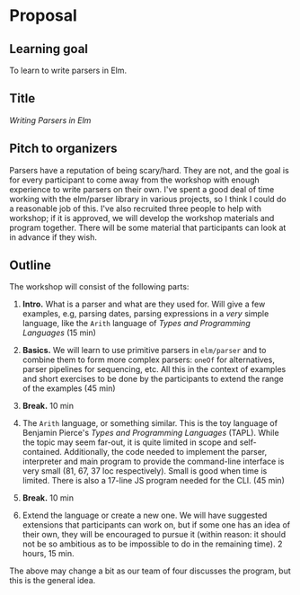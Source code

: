 # Proposal


## Learning goal

To learn to write parsers in Elm.

## Title

*Writing Parsers in Elm*

## Pitch to organizers

Parsers have a reputation of being scary/hard.  They are not, and the goal is for every participant to come away from the workshop with enough experience to write parsers on their own.  I've spent a good deal of time working with the elm/parser library in various projects, so I think I could do a reasonable job of this. I've also recruited three people to help with workshop; if it is approved, we will develop the workshop materials and program together.  There will be some material that participants can look at in advance if they wish.


## Outline

The workshop will consist of the following parts:

1. **Intro.** What is a parser and what are they used for.  Will give a few examples, e.g, parsing dates, parsing expressions in a _very_ simple language, like the `Arith` language of *Types and Programming Languages* (15 min)

2. **Basics.** We will learn to use primitive parsers in `elm/parser` and to combine them to form more complex parsers: `oneOf` for alternatives, parser pipelines for sequencing, etc.  All this in the context of examples and short exercises to be done by the participants to extend the range of the examples (45 min)

3. **Break.** 10 min

4. The `Arith` language, or something similar.  This is the toy language of Benjamin Pierce's *Types and Programming Languages* (TAPL). While the topic may seem far-out, it is quite limited in scope and self-contained.  Additionally, the code needed to implement the parser, interpreter and main program to provide the command-line interface is very small (81, 67, 37 loc respectively). Small is good when time is limited.  There is also a 17-line JS program needed for the CLI. (45 min)

5. **Break.** 10 min

6. Extend the language or create a new one.  We will have suggested extensions that participants can work on, but if some one has an idea of their own, they will be encouraged to pursue it (within reason: it should not be so ambitious as to be impossible to do in the remaining time). 2 hours, 15 min.

The above may change a bit as our team of four discusses the program, but this is the general idea.
